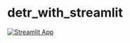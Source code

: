 # detr_with_streamlit

[![Streamlit App](https://static.streamlit.io/badges/streamlit_badge_black_white.svg)](https://share.streamlit.io/debparth/detr_with_streamlit/main/app.py)

